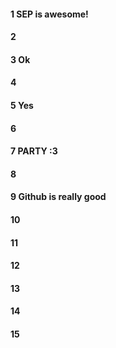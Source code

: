 #### 1 SEP is awesome!
#### 2
#### 3 Ok
#### 4
#### 5 Yes
#### 6
#### 7 PARTY :3
#### 8
#### 9 Github is really good
#### 10
#### 11
#### 12
#### 13
#### 14
#### 15